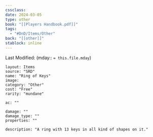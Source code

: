 ```yaml
---
cssclass: 
date: 2024-03-05
type: other
book: "[[Players Handbook.pdf]]"
tags:
  - "#DnD/Items/Other"
back: "[[other]]"
stablock: inline
---
```

Last Modified: (mday:: `= this.file.mday`)


```statblock
layout: Items
source: "SRD"
name: "Ring of Keys"
image: 
category: "Other"
cost: "Free"
rarity: "mundane"

ac: ""

damage: ""
damage_type: ""
properties: ""

description: "A ring with 13 keys in all kind of shapes on it."
```